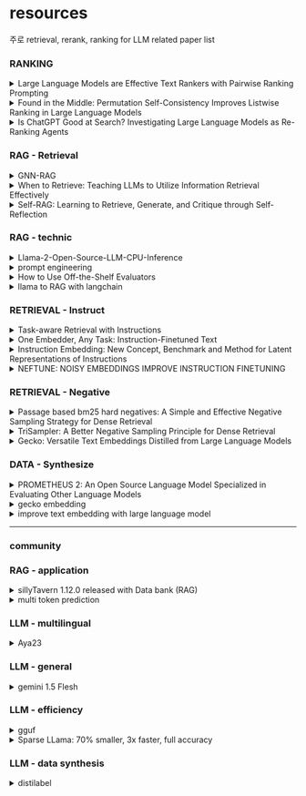 # resources
주로 retrieval, rerank, ranking for LLM related paper list 

### RANKING
<details>
    <summary>Large Language Models are Effective Text Rankers with Pairwise Ranking Prompting</summary>
    
    - ICLR 2024
    - LLM의 pointwise, listwise, pairwise 의 supervised, unsupervised 성능을 비교함
    - 논문에서는 pointwise(allpair, sorting, sliding)이 가장 효과적임을 보이고, 그중 PRP-sliding이 효과적임
</details>
<details>
    <summary>Found in the Middle: Permutation Self-Consistency Improves Listwise Ranking in Large Language Models</summary>
    
    - NAACL 2024
    - LM listwise ranking에서 lost in the middle을 해결하기 위해 condidate prompting을 permute하고 output들을 aggregate하여 최적(center) ranking을 선택
    - keyword: listwise-ranking LLMs, permutation self-consistency, lost in the middle
</details>
<details>
    <summary>Is ChatGPT Good at Search? Investigating Large Language Models as Re-Ranking Agents</summary>
    
    - EMNLP 2023
    - llm listwise ranking basic paper
    - 주어진 passage들을 [1] [2] [3] 등으로 indexing한 후 순서로 output. context length 제약을 candidate window slide ranking 으로 극복
    - GPT-4 rankGPT > gpt distillated model > 기존 supervised models
    - gpt-4가 학습하지 못한 NovelEval set 제공
    - keyword: 
</details>

### RAG - Retrieval
<details>
    <summary>GNN-RAG</summary>

    - combining LLMs language abilities with GNNs reasoning in RAG style
    - (R) KG (knowledge Graph) 
        - (head, relation, tail)로 이뤄진 사람이 직접 생성한 지식그래프
    - (R) KGQA
        - 질문에 대해 KG 내부 노드(entity)로 답을 찾는 QA task
        - 본 연구는 GNN (retrieval) + RAG (reasoning) 방식을 통해 KGQA 수행
        - node classification problem 이기도 함
    - (R) (B) webQSP, CWQ
        - webQSP: webQuestion 들을 의미적으로 구문화한 데이터로, 지식기반 QA, semantic parsing 등의 task에 활용되는 데이터
        - CWQ (complexWebQuestion): Web에서 다중 추론이 필요한 데이터로, search engine interaction , reading comprehension, semantic parsing 등에 활용됨
    - (R) KG retrieval
        - KG가 가진 수많은 지식 중에서 질문에 답가능한 subgraph G를 반환
        - (B) graph  entity linking, neighbor extraction (전체를 순회하는게 아닌 관련 relation 추출 방법을 말하는 듯. ex. 특정 연구에서넌 retreival 위해 KG (h+r=t) score 활용
        - 방법으로는 embedding, GNN, LLM-based 등이 있음
    - (R) GNN-RAG
        - GNN을 통해서 KG retrieval
        - LLM을 통해 반환된 subgraph를 vervalize (LLM prompt에 예민하기에, llama-chat fine-tuned 수행
        - vervalized 결과를 LLM에 RAG (Prompt)로 제공 후 reasoning
    - (R) RNNs
        - RAG 에서 관련 정보를 GNN을 통해 가져오는 만큼 훈련방식과 candidate 추출 step 알아야함
        - subgraph 내의 node들은 answer, non-answer를 softmax 통해 추출
        - GNN 훈련은 node classification 으로 훈련, high prob이 reasoning 위한 최종 candidat answer
        - candidate answer 중 shortest path가 reasoning path로 입력됨
    - (R) retrieval augmentation
        - 질문과 관련된 entity로부터 subgraph도 가져와 함께 prompt로 넣어주는 것
    - result
        - GMM + LLM > KG + LLM > LLM ~= GNN ~= embedding

    - (B) (R) RoG (Reasoning On Graph)
        - Retrieval시 KG 정보를 활용하지만 , 본문과 달리 GNN이 아닌 LLM을 활용하는 방법론
</details>

<details>
    <summary>When to Retrieve: Teaching LLMs to Utilize Information Retrieval Effectively</summary>

    - LLM이 answer를 출력할때 [RET] token을 통해 retrieval context를 줄지 말지 결정한다.
    - 실험적으로 모두 IR을 주지 않거나, 모두 IR을 주는 경우보다 더 높은 성능을 보였음
    - context를 안주는것보다 주는것이 더 성능이 나았음에도, 그 성능이 높지 않았는데 이거 retriver 성능 문제임을 보임 (not retrieve golden context)
</details>
<details>
    <summary>Self-RAG: Learning to Retrieve, Generate, and Critique through Self-Reflection</summary>

    - retrieval 된 doc들의 is_suport, is_related 등의 토큰
    - 위 토큰들이 포함된 데이터들을 GPT-4로 생성
    - 생성된 토큰들이 포함된 데이터로 LM을 학습 input: x,ret -> y
</details>

### RAG - technic
<details>
    <summary>Llama-2-Open-Source-LLM-CPU-Inference</summary>

    - https://github.com/kennethleungty/Llama-2-Open-Source-LLM-CPU-Inference
    - 2023.06 코드
    - 시스템 구성요소: binary GGML quantized llm model, C transformer, langchain, faiss, sbert lib, poetry
    - llama.cpp  https://www.datacamp.com/tutorial/llama-cpp-tutorial
</details>
<details>
    <summary>prompt engineering</summary>

    - openai tactics for tasks - https://platform.openai.com/docs/guides/prompt-engineering/six-strategies-for-getting-better-results 
    - few-shot prompting - https://www.promptingguide.ai/techniques/fewshot
</details>

<details>
    <summary>How to Use Off-the-Shelf Evaluators</summary>

    - https://docs.smith.langchain.com/old/evaluation/faq/evaluator-implementations 
    - LM as judge 제공 (no label)
</details>

<details>
    <summary>llama to RAG with langchain</summary>

    - https://github.com/langchain-ai/langchain/blob/master/cookbook/Semi_Structured_RAG.ipynb
</details>


### RETRIEVAL - Instruct
<details>
    <summary>Task-aware Retrieval with Instructions</summary>
</details>
<details>
    <summary>One Embedder, Any Task: Instruction-Finetuned Text </summary>
</details>
<details>
    <summary>Instruction Embedding: New Concept, Benchmark and Method for Latent Representations of Instructions</summary>
</details>
<details>
    <summary>NEFTUNE: NOISY EMBEDDINGS IMPROVE INSTRUCTION FINETUNING</summary>
</details>

### RETRIEVAL - Negative
<details>
    <summary>Passage based bm25 hard negatives: A Simple and Effective Negative Sampling Strategy for Dense Retrieval</summary>
</details>
<details>
    <summary>TriSampler: A Better Negative Sampling Principle for Dense Retrieval</summary>
</details>
<details>
    <summary>Gecko: Versatile Text Embeddings Distilled from Large Language Models</summary>
</details>


### DATA - Synthesize
<details>
    <summary>PROMETHEUS 2: An Open Source Language Model Specialized in Evaluating Other Language Models</summary>
</details>
<details>
    <summary>gecko embedding</summary>
</details>
<details>
    <summary>improve text embedding with large language model</summary>
</details>

----
### community

### RAG - application
<details>
    <summary>
        sillyTavern 1.12.0 released with Data bank (RAG)
    </summary>
    
 * https://docs.sillytavern.app/usage/core-concepts/data-bank/
 * sillyTavern 은 페르소나를 지정하고 쳇봇을 제공하는 서비스
 * 그 중, RAG data bucket을 제공하는데, 특정 모든 chat에서 retrieval 가능한 docs, 특정 페르소나에서만 retrieval docs, 현재 chat에서만 활용가능 한 docs등을 구분할 수 있음
</details>
<details>
    <summary>multi token prediction</summary>
 
  - https://medium.com/@arthur.sedek/metas-breakthrough-multi-token-prediction-technology-40f8e9913edb
  - 한번에 multi head로 여러개의 next tokens들을 학습(추론도 가능) 하는데 속도 효율성 높다. 특정 domain에서 효과가 높다고 함
  - META AI
</details>


### LLM - multilingual 
<details>
    <summary>
        Aya23
    </summary>
    
 * Aya 23: Open Weight Releases to Further Multilingual Progress , https://drive.google.com/file/d/1YKBPo61pnl97C1c_1C2ZVOnPhqf7MLSc/view
 * multilingual instruction data로 findtuned llm. for multilingual llm
 * aya101과 다르게 23 lang만 훈련하고 성능을 높임 (gemini7B, mixtral-8X7B win)
 * pretrained 모델을 aya101과 다르게 mT0 에서 command R을 활용
 * multiingual task + preference evaluation (llm as judge)
</details>

### LLM - general
<details>
    <summary>
        gemini 1.5 Flesh
    </summary>
    
 * https://deepmind.google/technologies/gemini/flash/
 * genimi 1.5 pro의 성능은 유지하며 추론 속도 향상한 multi model deepmind model
 * genimi 1.0 ultra를 능가
 * how to flash는 찾아도 잘 안나오는듯
</details>

### LLM - efficiency
<details>
    <summary>
        gguf
    </summary>
    
 - https://github.com/ggerganov/llama.cpp
 - model weight 압축, meta info 포함, quantized model compatibility
</details>
<details>
    <summary>
        Sparse LLama: 70% smaller, 3x faster, full accuracy
    </summary>
</details>


### LLM - data synthesis
    
<details>
    <summary>
        distilabel
    </summary>
    
 - https://github.com/argilla-io/distilabel
 - 데이터 생성 ouptut에 대한 품질 평가, AI feedback pipeline 제공. (ex. rating, preference, rationales)
 - https://distilabel.argilla.io/1.0.3/sections/learn/tasks/feedback_tasks/
</details>

